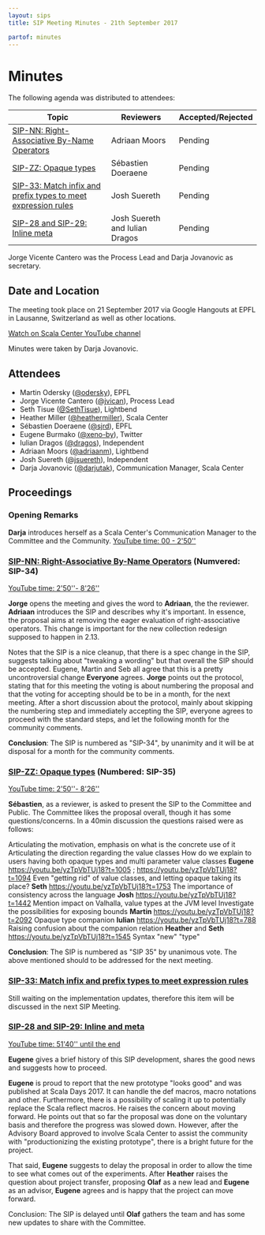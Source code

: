 ```yaml
---
layout: sips
title: SIP Meeting Minutes - 21th September 2017

partof: minutes
---
```


# Minutes

The following agenda was distributed to attendees:

|Topic|Reviewers| Accepted/Rejected |
| --- | --- | --- |
| [SIP-NN: Right-Associative By-Name Operators](http://docs.scala-lang.org/sips/right-associative-by-name-operators.html) | Adriaan Moors | Pending |
| [SIP-ZZ: Opaque types](http://docs.scala-lang.org/sips/opaque-types.html) | Sébastien Doeraene | Pending |
| [SIP-33: Match infix and prefix types to meet expression rules](http://docs.scala-lang.org/sips/make-types-behave-like-expressions.html)| Josh Suereth | Pending |
|[SIP-28 and SIP-29: Inline meta](http://docs.scala-lang.org/sips/inline-meta.html)|Josh Suereth and Iulian Dragos| Pending |

Jorge Vicente Cantero was the Process Lead and Darja Jovanovic as secretary.

## Date and Location
The meeting took place on 21 September 2017 via Google Hangouts at EPFL in Lausanne, Switzerland as well as other locations.

[Watch on Scala Center YouTube channel](https://youtu.be/yzTpVbTUj18)

Minutes were taken by Darja Jovanovic.

## Attendees

* Martin Odersky ([@odersky](https://github.com/odersky)), EPFL
* Jorge Vicente Cantero ([@jvican](https://github.com/jvican)), Process Lead
* Seth Tisue ([@SethTisue](https://github.com/SethTisue)), Lightbend
* Heather Miller ([@heathermiller](https://github.com/heathermiller)), Scala Center
* Sébastien Doeraene ([@sjrd](https://github.com/sjrd)), EPFL
* Eugene Burmako ([@xeno-by](https://github.com/xeno-by)), Twitter
* Iulian Dragos ([@dragos](https://github.com/dragos)), Independent
* Adriaan Moors ([@adriaanm](https://github.com/adriaanm)), Lightbend
* Josh Suereth ([@jsuereth](https://github.com/jsuereth)), Independent
* Darja Jovanovic ([@darjutak](https://github.com/darjutak)), Communication Manager, Scala Center



## Proceedings
### Opening Remarks


**Darja** introduces herself as a Scala Center's Communication Manager to the Committee and the Community.
[YouTube time: 00 - 2'50''](https://youtu.be/yzTpVbTUj18)

### [SIP-NN: Right-Associative By-Name Operators](http://docs.scala-lang.org/sips/right-associative-by-name-operators.html) (Numvered: SIP-34)
[YouTube time: 2'50''- 8'26''](https://youtu.be/yzTpVbTUj18?t=169) 

**Jorge** opens the meeting and gives the word to **Adriaan**, the the reviewer.
**Adriaan** introduces the SIP and describes why it's important. In essence, the proposal aims at removing the eager evaluation of right-associative operators. This change is important for the new collection redesign supposed to happen in 2.13.

Notes that the SIP is a nice cleanup, that there is a spec change in the SIP, suggests talking about "tweaking a wording" but that overall the SIP should be accepted. 
Eugene, Martin and Seb all agree that this is a pretty uncontroversial change
**Everyone** agrees.
**Jorge** points out the protocol, stating that for this meeting the voting is about numbering the proposal and that the voting for accepting should be to be in a month, for the next meeting.
After a short discussion about the protocol, mainly about skipping the numbering step and immediately accepting the SIP, everyone agrees to proceed with the standard steps, and let the following month for the community comments. 

**Conclusion**: The SIP is numbered as "SIP-34", by unanimity and it will be at disposal for a month for the community comments.

### [SIP-ZZ: Opaque types](http://docs.scala-lang.org/sips/opaque-types.html) (Numbered: SIP-35)
[YouTube time: 2'50''- 8'26''](https://youtu.be/yzTpVbTUj18?t=169) 

**Sébastien**, as a reviewer, is asked to present the SIP to the Committee and Public. 
The Committee likes the proposal overall, though it has some questions/concerns.
In a 40min discussion the questions raised were as follows:

Articulating the motivation, emphasis on what is the concrete use of it
Articulating the direction regarding the value classes
How do we explain to users having both opaque types and multi parameter value classes **Eugene** https://youtu.be/yzTpVbTUj18?t=1005 ; https://youtu.be/yzTpVbTUj18?t=1094 
Even "getting rid" of value classes, and letting opaque taking its place? **Seth** https://youtu.be/yzTpVbTUj18?t=1753 
The importance of consistency across the language **Josh**  https://youtu.be/yzTpVbTUj18?t=1442 
Mention impact on Valhalla, value types at the JVM level
Investigate the possibilities for exposing bounds **Martin** https://youtu.be/yzTpVbTUj18?t=2092
Opaque type companion **Iulian** https://youtu.be/yzTpVbTUj18?t=788
Raising confusion about the companion relation **Heather** and **Seth** https://youtu.be/yzTpVbTUj18?t=1545 
Syntax "new" "type" 


**Conclusion**: The SIP is numbered as "SIP 35" by unanimous vote. The above mentioned should to be addressed for the next meeting.


### [SIP-33: Match infix and prefix types to meet expression rules](http://docs.scala-lang.org/sips/make-types-behave-like-expressions.html)

Still waiting on the implementation updates, therefore this item will be discussed in the next SIP Meeting.

### [SIP-28 and SIP-29: Inline and meta](http://docs.scala-lang.org/sips/pending/inline-meta.html)
[YouTube time: 51'40'' until the end](https://youtu.be/yzTpVbTUj18?t=3100)

**Eugene** gives a brief history of this SIP development, shares the good news and suggests how to proceed.

**Eugene** is proud to report that the new prototype "looks good" and was published at Scala Days 2017. It can handle the def macros, macro notations and other. 
Furthermore, there is a possibility of scaling it up to potentially replace the Scala reflect macros.
He raises the concern about moving forward. 
He points out that so far the proposal was done on the voluntary basis and therefore the progress was slowed down.
However, after the Advisory Board approved to involve Scala Center to assist the community with "productionizing the existing prototype", there is a bright future for the project.

That said, **Eugene** suggests to delay the proposal in order to allow the time to see what comes out of the experiments. 
After **Heather** raises the question about project transfer, proposing **Olaf** as a new lead and **Eugene** as an advisor, **Eugene** agrees and is happy that the project can move forward.

Conclusion: The SIP is delayed until **Olaf** gathers the team and has some new updates to share with the Committee.

